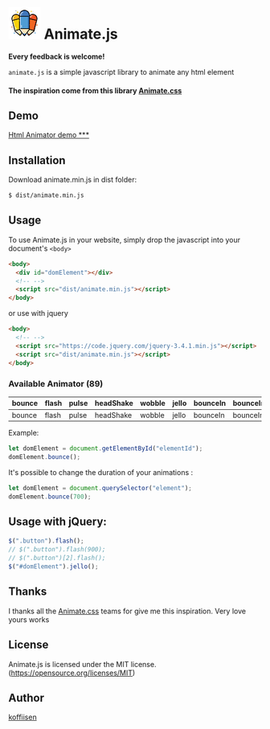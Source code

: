 # ![](src/small.png) Animate.js 
**Every feedback is welcome!**

`animate.js` is a simple javascript library to animate any html element

#### The inspiration come from this library [Animate.css](https://github.com/daneden/animate.css)

## Demo
[Html Animator demo  ***](https://koffiisen.github.io/Animate.js/)


## Installation

Download animate.min.js in dist folder:

```bash
$ dist/animate.min.js
```

## Usage

To use Animate.js in your website, simply drop the javascript into your document's `<body>`

```html
<body>
  <div id="domElement"></div>
  <!-- -->
  <script src="dist/animate.min.js"></script>
</body>
```

or use with jquery

```html
<body>
  <!-- -->
  <script src="https://code.jquery.com/jquery-3.4.1.min.js"></script>
  <script src="dist/animate.min.js"></script>
</body>
```

### Available Animator (89)

| bounce | flash | pulse | headShake | wobble | jello | bounceIn | bounceInDown | bounceInLeft | bounceInRight | bounceInUp | bounceOut | bounceOutDown | bounceOutUp | fadeIn | fadeInDown | fadeInDownBig | fadeInLeft | fadeInLeftBig | fadeInRight | fadeInRightBig | fadeInUp | fadeInUpBig | fadeOutDown | fadeOutDownBig | fadeOutLeftBig | fadeOutRightBig | fadeOutUp | fadeOutUpBig | flipInX | flipInY | flipOutX | flipOutY | lightSpeedIn | lightSpeedOut | rotateIn | rotateInDownLeft | rotateInDownRight | rotateInUpLeft | rotateInUpRight | rotateOut | rotateOutDownLeft | rotateOutDownRight | rotateOutUpLeft | rotateOutUpRight | jackInTheBox | rollIn | rollOut | zoomInDown | zoomInLeft | zoomInRight | zoomInUp | zoomOutDown | zoomOutLeft | zoomOutRight | zoomOutUp | slideInDown | slideInLeft | slideInRight | slideInUp | slideOutDown | slideOutLeft | slideOutRight | slideOutUp | heartBeat | rollOutRight | rollOutLeft | rubberBand | zoomOut | zoomIn | fadeOut | fadeOutRight | fadeOutLeft | fadeOutTop | fadeOutBottom | horizontalFlip | verticalFlip | bounceOutBottom | bounceOutTop | bounceOutLeft | bounceOutRight | rotateClockwise | rotateAntiClockwise | tada | moveIn | moveOut | swing | shake | hinge |
| ------ | ----- | ----- | --------- | ------ | ----- | -------- | ------------ | ------------ | ------------- | ---------- | --------- | ------------- | ----------- | ------ | ---------- | ------------- | ---------- | ------------- | ----------- | -------------- | -------- | ----------- | ----------- | -------------- | -------------- | --------------- | --------- | ------------ | ------- | ------- | -------- | -------- | ------------ | ------------- | -------- | ---------------- | ----------------- | -------------- | --------------- | --------- | ----------------- | ------------------ | --------------- | ---------------- | ------------ | ------ | ------- | ---------- | ---------- | ----------- | -------- | ----------- | ----------- | ------------ | --------- | ----------- | ----------- | ------------ | --------- | ------------ | ------------ | ------------- | ---------- | --------- | ------------ | ----------- | ---------- | ------- | ------ | ------- | ------------ | ----------- | ---------- | ------------- | -------------- | ------------ | --------------- | ------------ | ------------- | -------------- | --------------- | ------------------- | ---- | ------ | ------- | ----- | ----- | ----- |
| bounce | flash | pulse | headShake | wobble | jello | bounceIn | bounceInDown | bounceInLeft | bounceInRight | bounceInUp | bounceOut | bounceOutDown | bounceOutUp | fadeIn | fadeInDown | fadeInDownBig | fadeInLeft | fadeInLeftBig | fadeInRight | fadeInRightBig | fadeInUp | fadeInUpBig | fadeOutDown | fadeOutDownBig | fadeOutLeftBig | fadeOutRightBig | fadeOutUp | fadeOutUpBig | flipInX | flipInY | flipOutX | flipOutY | lightSpeedIn | lightSpeedOut | rotateIn | rotateInDownLeft | rotateInDownRight | rotateInUpLeft | rotateInUpRight | rotateOut | rotateOutDownLeft | rotateOutDownRight | rotateOutUpLeft | rotateOutUpRight | jackInTheBox | rollIn | rollOut | zoomInDown | zoomInLeft | zoomInRight | zoomInUp | zoomOutDown | zoomOutLeft | zoomOutRight | zoomOutUp | slideInDown | slideInLeft | slideInRight | slideInUp | slideOutDown | slideOutLeft | slideOutRight | slideOutUp | heartBeat | rollOutRight | rollOutLeft | rubberBand | zoomOut | zoomIn | fadeOut | fadeOutRight | fadeOutLeft | fadeOutTop | fadeOutBottom | horizontalFlip | verticalFlip | bounceOutBottom | bounceOutTop | bounceOutLeft | bounceOutRight | rotateClockwise | rotateAntiClockwise | tada | moveIn | moveOut | swing | shake | hinge |

Example:

```javascript
let domElement = document.getElementById("elementId");
domElement.bounce();
```

It's possible to change the duration of your animations :

```javascript
let domElement = document.querySelector("element");
domElement.bounce(700);
```

## Usage with jQuery:
```javascript
$(".button").flash();
// $(".button").flash(900);
// $(".button")[2].flash();
$("#domElement").jello();
```
## Thanks

I thanks all the [Animate.css](https://github.com/daneden/animate.css) teams for give me this inspiration. Very love yours works

## License

Animate.js is licensed under the MIT license. (https://opensource.org/licenses/MIT)

## Author
[koffiisen](https://github.com/koffiisen)


